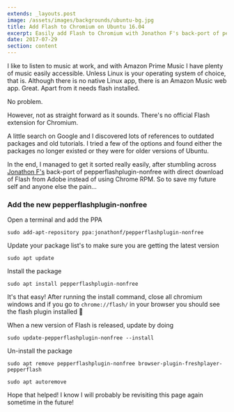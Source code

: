 ```yaml
---
extends: _layouts.post
image: /assets/images/backgrounds/ubuntu-bg.jpg
title: Add Flash to Chromium on Ubuntu 16.04
excerpt: Easily add Flash to Chromium with Jonathon F's back-port of pepperflashplugin-nonfree with direct download of Flash from Adobe instead of using Chrome RPM.
date: 2017-07-29
section: content
---
```


I like to listen to music at work, and with Amazon Prime Music I have plenty of music easily accessible. Unless Linux is your operating system of choice, that is. Although there is no native Linux app, there is an Amazon Music web app. Great. Apart from it needs flash installed. 

No problem. 

However, not as straight forward as it sounds. There's no official Flash extension for Chromium. 

A little search on Google and I discovered lots of references to outdated packages and old tutorials. I tried a few of the options and found either the packages no longer existed or they were for older versions of Ubuntu. 

In the end, I managed to get it sorted really easily, after stumbling across [Jonathon F's](https://launchpad.net/~jonathonf/+archive/ubuntu/pepperflashplugin-nonfree) back-port of pepperflashplug<wbr></wbr>in-nonfree with direct download of Flash from Adobe instead of using Chrome RPM. So to save my future self and anyone else the pain...

### Add the new pepperflashplugin-nonfree

Open a terminal and add the PPA 
```shell
sudo add-apt-repository ppa:jonathonf/pepperflashplugin-nonfree
```

Update your package list's to make sure you are getting the latest version 
```shell
sudo apt update
```

Install the package 
```shell
sudo apt install pepperflashplugin-nonfree
```

It's that easy! After running the install command, close all chromium windows and if you go to `chrome://flash/` in your browser you should see the flash plugin installed 🙂 

When a new version of Flash is released, update by doing 
```shell
sudo update-pepperflashplugin-nonfree --install
```

Un-install the package 
```shell
sudo apt remove pepperflashplugin-nonfree browser-plugin-freshplayer-pepperflash
```

```shell
sudo apt autoremove
```

Hope that helped! I know I will probably be revisiting this page again sometime in the future!
